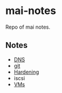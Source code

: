 # mai-notes

Repo of mai notes.

## Notes

- [DNS](https://github.com/CursoIntegralLinux/dns)
- [git](https://github.com/CursoIntegralLinux/mai-notes/blob/main/git.md)
- [Hardening](https://github.com/CursoIntegralLinux/mai-notes/blob/main/hardening.md)
- iscsi
- [VMs](https://github.com/CursoIntegralLinux/mai-notes/blob/main/vms.md)
